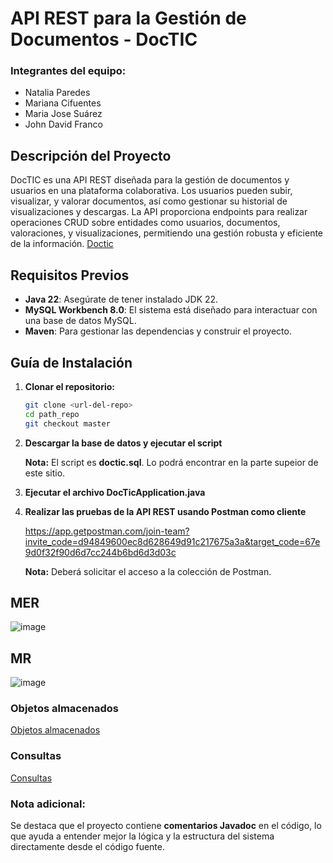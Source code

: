 # API REST para la Gestión de Documentos - DocTIC

### Integrantes del equipo:
- Natalia Paredes
- Mariana Cifuentes
- Maria Jose Suárez
- John David Franco

## Descripción del Proyecto

DocTIC es una API REST diseñada para la gestión de documentos y usuarios en una plataforma colaborativa. Los usuarios pueden subir, visualizar, y valorar documentos, así como gestionar su historial de visualizaciones y descargas. La API proporciona endpoints para realizar operaciones CRUD sobre entidades como usuarios, documentos, valoraciones, y visualizaciones, permitiendo una gestión robusta y eficiente de la información. [Doctic](https://docs.google.com/document/d/11rGDaZ6ZL91WBDMs8v_Yv0P0e_upGvMb_io14MJHCKk/edit?usp=sharing)

## Requisitos Previos
- **Java 22**: Asegúrate de tener instalado JDK 22.
- **MySQL Workbench 8.0**: El sistema está diseñado para interactuar con una base de datos MySQL.
- **Maven**: Para gestionar las dependencias y construir el proyecto.

## Guía de Instalación

1. **Clonar el repositorio:**
   ```bash
   git clone <url-del-repo>
   cd path_repo
   git checkout master

2. **Descargar la base de datos y ejecutar el script**
   
   **Nota:** El script es **doctic.sql**. Lo podrá encontrar en la parte supeior de este sitio.

3. **Ejecutar el archivo DocTicApplication.java**

 
4. **Realizar las pruebas de la API REST usando Postman como cliente**
   
   https://app.getpostman.com/join-team?invite_code=d94849600ec8d628649d91c217675a3a&target_code=67e9d0f32f90d6d7cc244b6bd6d3d03c

   **Nota:** Deberá solicitar el acceso a la colección de Postman.


   
## MER
![image](https://github.com/user-attachments/assets/6424272c-fd93-4376-9d65-031021664712)

## MR

![image](https://github.com/user-attachments/assets/ad9db0bf-e350-4406-b055-df0114a07c39)

### Objetos almacenados
[Objetos almacenados](https://docs.google.com/document/d/1r9i-yTTMK-Of-mdovm2e7hg_fAy6cbEAahXnXE09exg/edit?usp=sharing)

### Consultas
[Consultas](https://docs.google.com/document/d/1bDQL1C9TfYvHZq7OMfNCCzyl52N6ak8cTajmPdMXHjI/edit?usp=sharing)

### Nota adicional:
Se destaca que el proyecto contiene **comentarios Javadoc** en el código, lo que ayuda a entender mejor la lógica y la estructura del sistema directamente desde el código fuente.



